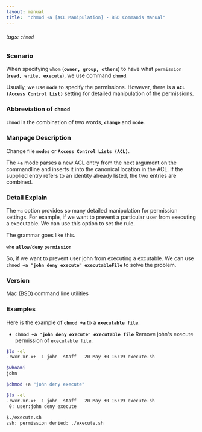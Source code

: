 ```yaml
---
layout: manual
title:  "chmod +a [ACL Manipulation] - BSD Commands Manual"
---
```

###### tags: `chmod`

### Scenario
When specifying `whom` (__`owner, group, others`__) to have what `permission` (__`read, write, execute`__), we use command __`chmod`__.

Usually, we use __`mode`__ to specify the permissions. However, there is a __`ACL (Access Control List)`__ setting for detailed manipulation of the permissions.

### Abbreviation of `chmod` 
__`chmod`__ is the combination of two words, __`change`__ and __`mode`__.

### Manpage Description
Change file __`modes`__ or __`Access Control Lists (ACL)`__.

The __`+a`__ mode parses a new ACL entry from the next argument on the commandline and inserts it into the canonical location in the ACL. If the supplied entry refers to an identity already listed, the two entries are combined.

### Detail Explain

The `+a` option provides so many detailed manipulation for permission settings. For example, if we want to prevent a particular user from executing a executable. We can use this option to set the rule.

The grammar goes like this.

__`who`__ __`allow/deny`__ __`permission`__

So, if we want to prevent user john from executing a excutable. We can use __`chmod +a "john deny execute" executableFile`__ to solve the problem.

### Version
Mac (BSD) command line utilities

### Examples
Here is the example of __`chmod +a`__ to a __`executable file`__.

- __`chmod +a "john deny execute" executable file`__ Remove john's execute permission of `executable file`.

```bash
$ls -el
-rwxr-xr-x+  1 john  staff   20 May 30 16:19 execute.sh

$whoami 
john

$chmod +a "john deny execute" 

$ls -el
-rwxr-xr-x+  1 john  staff   20 May 30 16:19 execute.sh
 0: user:john deny execute
 
$./execute.sh 
zsh: permission denied: ./execute.sh
```
